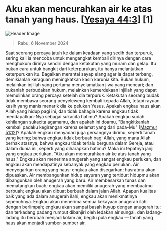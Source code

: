 
# Aku akan mencurahkan air ke atas tanah yang haus. [[Yesaya 44:3](http://alkitab.sabda.org/?Yesaya%2044:3)] [1]

![Header Image](https://alkitab.app/slice/sunrise.jpg)

> Rabu, 6 November 2024

Saat seorang percaya jatuh ke dalam keadaan yang sedih dan terpuruk, sering kali ia mencoba untuk mengangkat kembali dirinya dengan cara menghukum dirinya sendiri dengan ketakutan yang muram dan gelap. Itu bukan cara untuk bangkit dari keterpurukan, itu hanya melanjutkan keterpurukan itu. Bagaikan merantai sayap elang agar ia dapat terbang, demikianlah keraguan meningkatkan kasih karunia kita. Bukan hukum, melainkan injillah yang pertama menyelamatkan jiwa yang mencari; dan bukanlah perbudakan hukum, melainkan kemerdekaan injillah yang dapat memulihkan orang percaya setelah dia terpuruk. Ketakutan seorang budak tidak membawa seorang penyeleweng kembali kepada Allah, tetapi rayuan kasih yang manis menarik dia ke pelukan Yesus. Apakah engkau haus akan Allah yang hidup pagi ini, dan tidak bahagia karena engkau tidak mendapatkan-Nya sebagai sukacita hatimu? Apakah engkau sudah kehilangan sukacita agamamu, dan apakah ini doamu, "Bangkitkanlah kembali padaku kegirangan karena selamat yang dari pada-Mu" [[Mazmur 51:12](http://alkitab.sabda.org/?Mazmur%2051:12)]? Apakah engkau menyadari juga gersangnya dirimu, seperti tanah yang kering; bahwa engkau tidak berbuah bagi Allah, yang mana Allah berhak atasnya; bahwa engkau tidak terlalu berguna dalam Gereja, atau dalam dunia ini, seperti yang diharapkan hatimu? Maka ini tepatnya janji yang engkau perlukan, "Aku akan mencurahkan air ke atas tanah yang haus." Engkau akan menerima anugerah yang sangat engkau perlukan, dan engkau akan mendapatinya sebanyak yang engkau perlukan. Air menyegarkan orang yang haus: engkau akan disegarkan; hasratmu akan dipuaskan. Air membangunkan hidup sayuran yang tertidur: hidupmu akan dibangunkan oleh anugerah yang baru. Air membesarkan tunas dan mematangkan buah; engkau akan memiliki anugerah yang membuatmu berbuah; engkau akan dibuat berbuah dalam jalan Allah. Apapun kualitas baik yang ada dalam anugerah ilahi, engkau akan menikmatinya sepenuhnya. Engkau akan menerima semua kekayaan anugerah ilahi dengan berlimpah; engkau akan sampai basah kuyup dengan anugerah itu: dan terkadang padang rumput dibanjiri oleh ledakan air sungai, dan ladang-ladang itu berubah menjadi kolam air, begitu pula engkau — tanah yang haus akan menjadi sumber-sumber air.
    